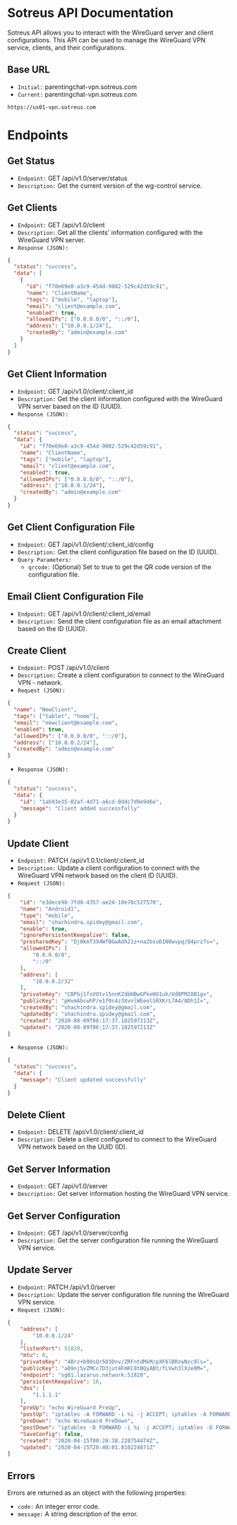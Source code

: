 # Sotreus API Documentation

Sotreus API allows you to interact with the WireGuard server and client configurations. This API can be used to manage the WireGuard VPN service, clients, and their configurations.

## Base URL

- `Initial:` parentingchat-vpn.sotreus.com
- `Current:` parentingchat-vpn.sotreus.com

`https://us01-vpn.sotreus.com`

# Endpoints

## Get Status
- `Endpoint:` GET /api/v1.0/server/status
- `Description:` Get the current version of the wg-control service.

## Get Clients
- `Endpoint:` GET /api/v1.0/client
- `Description:` Get all the clients' information configured with the WireGuard VPN server.
- `Response (JSON):`
```json
{
  "status": "success",
  "data": [
    {
      "id": "f70e69e0-a3c9-454d-9082-529c42d59c91",
      "name": "ClientName",
      "tags": ["mobile", "laptop"],
      "email": "client@example.com",
      "enabled": true,
      "allowedIPs": ["0.0.0.0/0", "::/0"],
      "address": ["10.0.0.1/24"],
      "createdBy": "admin@example.com"
    }
  ]
}
```

## Get Client Information
- `Endpoint:` GET /api/v1.0/client/:client_id
- `Description:` Get the client information configured with the WireGuard VPN server based on the ID (UUID).
- `Response (JSON):`
```json
{
  "status": "success",
  "data": {
    "id": "f70e69e0-a3c9-454d-9082-529c42d59c91",
    "name": "ClientName",
    "tags": ["mobile", "laptop"],
    "email": "client@example.com",
    "enabled": true,
    "allowedIPs": ["0.0.0.0/0", "::/0"],
    "address": ["10.0.0.1/24"],
    "createdBy": "admin@example.com"
  }
}
```

## Get Client Configuration File
- `Endpoint:` GET /api/v1.0/client/:client_id/config
- `Description:` Get the client configuration file based on the ID (UUID).
- `Query Parameters:`
    - `qrcode:` (Optional) Set to true to get the QR code version of the configuration file.

## Email Client Configuration File
- `Endpoint:` GET /api/v1.0/client/:client_id/email
- `Description:` Send the client configuration file as an email attachment based on the ID (UUID).

## Create Client
- `Endpoint:` POST /api/v1.0/client
- `Description:` Create a client configuration to connect to the WireGuard VPN - network.
- `Request (JSON):`
```json
{
  "name": "NewClient",
  "tags": ["tablet", "home"],
  "email": "newclient@example.com",
  "enabled": true,
  "allowedIPs": ["0.0.0.0/0", "::/0"],
  "address": ["10.0.0.2/24"],
  "createdBy": "admin@example.com"
}
```
- `Response (JSON):`
```json
{
  "status": "success",
  "data": {
    "id": "1ab93e35-02af-4d71-a6cd-0ddc7d9e9d6e",
    "message": "Client added successfully"
  }
}
```

## Update Client
- `Endpoint:` PATCH /api/v1.0.1/client/:client_id
- `Description:` Update a client configuration to connect with the WireGuard VPN network based on the client ID (UUID).
- `Request (JSON):` 
```json
{
    "id": "e3dece98-7fd8-4357-ae24-10e70c527570",
    "name": "Android1",
    "type": "mobile",
    "email": "shachindra.spidey@gmail.com",
    "enable": true,
    "ignorePersistentKeepalive": false,
    "presharedKey": "Dj0kmT394WfBGwAdh21z+na2bsoD1N0wvpq/Q4prz7s=",
    "allowedIPs": [
        "0.0.0.0/0",
        "::/0"
    ],
    "address": [
        "10.0.0.2/32"
    ],
    "privateKey": "CBPbj1foVOtv15nnKZdbHBwGPkeHO1uh/Ud0PM28B1g=",
    "publicKey": "pHvmAbcwhP/e1f0s4z3XvnlWEeolSRXKrL7A4/8Dh1I=",
    "createdBy": "shachindra.spidey@gmail.com",
    "updatedBy": "shachindra.spidey@gmail.com",
    "created": "2020-08-09T06:17:37.182597213Z",
    "updated": "2020-08-09T06:17:37.182597213Z"
}
```
- `Response (JSON):`
```json
{
  "status": "success",
  "data": {
    "message": "Client updated successfully"
  }
}
```

## Delete Client
- `Endpoint:` DELETE /api/v1.0/client/:client_id
- `Description:` Delete a client configured to connect to the WireGuard VPN network based on the UUID (ID).

## Get Server Information
- `Endpoint:` GET /api/v1.0/server
- `Description:` Get server information hosting the WireGuard VPN service.

## Get Server Configuration
- `Endpoint:` GET /api/v1.0/server/config
- `Description:` Get the server configuration file running the WireGuard VPN service.

## Update Server
- `Endpoint:` PATCH /api/v1.0/server
- `Description:` Update the server configuration file running the WireGuard VPN service.
- `Request (JSON):`
```json
{
    "address": [
        "10.0.0.1/24"
    ],
    "listenPort": 51820,
    "mtu": 0,
    "privateKey": "4Brz+b90sQr5D3Dnv/ZRFntdMkM/pXF6lBRzwNzc9ls=",
    "publicKey": "a09nj5vZMCc7D3jut4FmKC8tBQyABt/fLVwh3lXze0M=",
    "endpoint": "sg01.lazarus.network:51820",
    "persistentKeepalive": 16,
    "dns": [
        "1.1.1.1"
    ],
    "preUp": "echo WireGuard PreUp",
    "postUp": "iptables -A FORWARD -i %i -j ACCEPT; iptables -A FORWARD -o %i -j ACCEPT; iptables -t nat -A POSTROUTING -o eth0 -j MASQUERADE",
    "preDown": "echo WireGuard PreDown",
    "postDown": "iptables -D FORWARD -i %i -j ACCEPT; iptables -D FORWARD -o %i -j ACCEPT; iptables -t nat -D POSTROUTING -o eth0 -j MASQUERADE",
    "SaveConfig": false,
    "created": "2020-04-15T00:28:38.228754474Z",
    "updated": "2020-04-15T20:40:01.810224871Z"
}
```

## Errors
Errors are returned as an object with the following properties:
- `code:` An integer error code.
- `message:` A string description of the error.